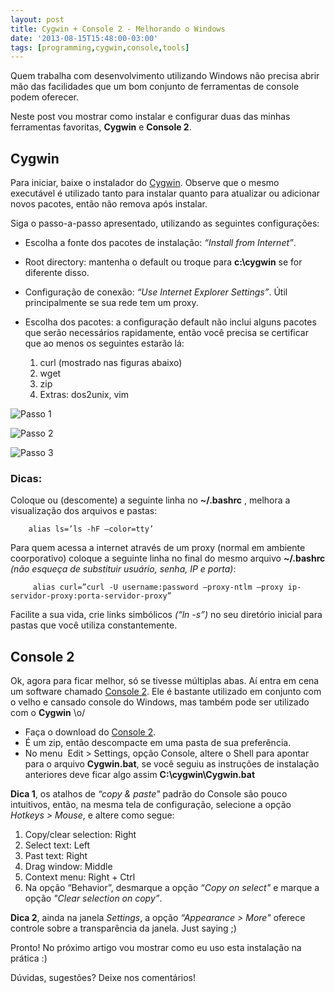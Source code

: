 ```yaml
---
layout: post
title: Cygwin + Console 2 - Melhorando o Windows
date: '2013-08-15T15:48:00-03:00'
tags: [programming,cygwin,console,tools]
---
```

Quem trabalha com desenvolvimento utilizando Windows não precisa abrir mão das facilidades que um bom conjunto de ferramentas de console podem oferecer.

Neste post vou mostrar como instalar e configurar duas das minhas ferramentas favoritas, **Cygwin** e **Console 2**.

## Cygwin

Para iniciar, baixe o instalador do [Cygwin](http://www.cygwin.com/ "Cygwin"). Observe que o mesmo executável é utilizado tanto para instalar quanto para atualizar ou adicionar novos pacotes, então não remova após instalar.

Siga o passo-a-passo apresentado, utilizando as seguintes configurações:


* Escolha a fonte dos pacotes de instalação: *“Install from Internet”*.
* Root directory: mantenha o default ou troque para **c:\cygwin** se for diferente disso.
* Configuração de conexão: *“Use Internet Explorer Settings”*. Útil principalmente se sua rede tem um proxy.
* Escolha dos pacotes: a configuração default não inclui alguns pacotes que serão necessários rapidamente, então você precisa se certificar que ao menos os seguintes estarão lá:

  1. curl (mostrado nas figuras abaixo) 
  2. wget
  3. zip
  4. Extras: dos2unix, vim

![Passo 1](https://dl.dropboxusercontent.com/u/7224356/blog/images/cygwin_1_packs.png "Passo 1")

![Passo 2](https://dl.dropboxusercontent.com/u/7224356/blog/images/curl_filtered.png "Passo 2")

![Passo 3](https://dl.dropboxusercontent.com/u/7224356/blog/images/curl_selected.png "Passo 3")


### Dicas:
Coloque ou (descomente) a seguinte linha no **~/.bashrc** , melhora a visualização dos arquivos e pastas: 

```shell
    alias ls=’ls -hF —color=tty’
```

Para quem acessa a internet através de um proxy (normal em ambiente coorporativo) coloque a seguinte linha no final do mesmo arquivo **~/.bashrc**  *(não esqueça de substituir usuário, senha, IP e porta)*: 

```shell
     alias curl=”curl -U username:password —proxy-ntlm —proxy ip-servidor-proxy:porta-servidor-proxy”
```

Facilite a sua vida, crie links simbólicos *(“ln -s”)* no seu diretório inicial para pastas que você utiliza constantemente.

## Console 2

Ok, agora para ficar melhor, só se tivesse múltiplas abas. Aí entra em cena um software chamado [Console 2](http://sourceforge.net/projects/console/ "Console 2"). Ele é bastante utilizado em conjunto com o velho e cansado console do Windows, mas também pode ser utilizado com o **Cygwin** \o/

* Faça o download do [Console 2](http://sourceforge.net/projects/console/ "Console 2").
* É um zip, então descompacte em uma pasta de sua preferência.
* No menu  Edit > Settings, opção Console, altere o Shell para apontar para o arquivo **Cygwin.bat**, se você seguiu as instruções de instalação anteriores deve ficar algo assim **C:\cygwin\Cygwin.bat**

**Dica 1**, os atalhos de *“copy & paste"* padrão do Console são pouco intuitivos, então, na mesma tela de configuração, selecione a opção *Hotkeys > Mouse*, e altere como segue:

1. Copy/clear selection: Right
2. Select text: Left
3. Past text: Right
4. Drag window: Middle
5. Context menu: Right + Ctrl
6. Na opção “Behavior”, desmarque a opção *“Copy on select"* e marque a opção *"Clear selection on copy”*.

**Dica 2**, ainda na janela *Settings*, a opção *“Appearance > More"* oferece controle sobre a transparência da janela. Just saying ;)

Pronto! No próximo artigo vou mostrar como eu uso esta instalação na prática :)

Dúvidas, sugestões? Deixe nos comentários!